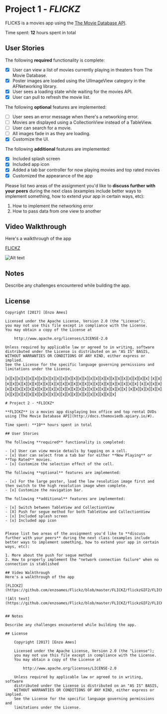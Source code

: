 # Project 1 - *FLICKZ*

FLICKS is a movies app using the [The Movie Database API](http://docs.themoviedb.apiary.io/#).

Time spent: **12** hours spent in total

## User Stories

The following **required** functionality is complete:

- [x] User can view a list of movies currently playing in theaters from The Movie Database.
- [x] Poster images are loaded using the UIImageView category in the AFNetworking library.
- [x] User sees a loading state while waiting for the movies API.
- [x] User can pull to refresh the movie list.

The following **optional** features are implemented:

- [ ] User sees an error message when there's a networking error.
- [ ] Movies are displayed using a CollectionView instead of a TableView.
- [ ] User can search for a movie.
- [ ] All images fade in as they are loading.
- [x] Customize the UI.

The following **additional** features are implemented:

- [x] Included splash screen
- [x] Included app icon
- [x] Added a tab bar controller for now playing movies and top rated movies
- [x] Customized the appearance of the app

Please list two areas of the assignment you'd like to **discuss further with your peers** during the next class (examples include better ways to implement something, how to extend your app in certain ways, etc):

1. How to implement the networking error
2. How to pass data from one view to another

## Video Walkthrough

Here's a walkthrough of the app

[FLICKZ](https://github.com/enzoames/Flickz/blob/master/FLICKZ/FlickzG.gif)

![Alt text](https://github.com/enzoames/Flickz/blob/master/FLICKZ/FlickzG.gif)

## Notes

Describe any challenges encountered while building the app.

## License

    Copyright [2017] [Enzo Ames]

    Licensed under the Apache License, Version 2.0 (the "License");
    you may not use this file except in compliance with the License.
    You may obtain a copy of the License at

        http://www.apache.org/licenses/LICENSE-2.0

    Unless required by applicable law or agreed to in writing, software
    distributed under the License is distributed on an "AS IS" BASIS,
    WITHOUT WARRANTIES OR CONDITIONS OF ANY KIND, either express or implied.
    See the License for the specific language governing permissions and
    limitations under the License.


[x][x][x][x][x][x][x][x][x][x][x][x][x][x][x][x][x][x][x][x][x][x][x][x][x][x]
[x][x][x][x][x][x][x][x][x][x][x][x][x][x][x][x][x][x][x][x][x][x][x][x][x][x]
[x][x][x][x][x][x][x][x][x][x][x][x][x][x][x][x][x][x][x][x][x][x][x][x][x][x]
[x][x][x][x][x][x][x][x][x][x][x][x][x][x][x][x][x][x][x][x][x][x][x][x][x][x]



    # Project 2 - *FLICKZ*

    **FLICKZ** is a movies app displaying box office and top rental DVDs using [The Movie Database API](http://docs.themoviedb.apiary.io/#).

    Time spent: **10** hours spent in total

    ## User Stories

    The following **required** functionality is completed:

    - [x] User can view movie details by tapping on a cell.
    - [x] User can select from a tab bar for either **Now Playing** or **Top Rated** movies.
    - [x] Customize the selection effect of the cell.

    The following **optional** features are implemented:

    - [x] For the large poster, load the low resolution image first and then switch to the high resolution image when complete.
    - [x] Customize the navigation bar.

    The following **additional** features are implemented:

    - [x] Switch between TableView and CollectionView
    - [X] Push for segue method for both TableView and CollectionView
    - [x] Included splash screen
    - [x] Included app icon


    Please list two areas of the assignment you'd like to **discuss further with your peers** during the next class (examples include better ways to implement something, how to extend your app in certain ways, etc):

    1. More about the push for segue method
    2. How to properly implement the "network connection failure" when no connection is stablished

    ## Video Walkthrough
    Here's a walkthrough of the app

    [FLICKZ](https://github.com/enzoames/Flickz/blob/master/FLICKZ/flickzGIF2/FLICKZ2.gif)

    ![Alt text](https://github.com/enzoames/Flickz/blob/master/FLICKZ/flickzGIF2/FLICKZ2.gif)


    ## Notes

    Describe any challenges encountered while building the app.

    ## License

        Copyright [2017] [Enzo Ames]

        Licensed under the Apache License, Version 2.0 (the "License");
        you may not use this file except in compliance with the License.
        You may obtain a copy of the License at

            http://www.apache.org/licenses/LICENSE-2.0

        Unless required by applicable law or agreed to in writing, software
        distributed under the License is distributed on an "AS IS" BASIS,
        WITHOUT WARRANTIES OR CONDITIONS OF ANY KIND, either express or implied.
        See the License for the specific language governing permissions and
        limitations under the License.
